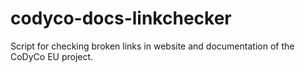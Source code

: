 # codyco-docs-linkchecker
Script for checking broken links in website and documentation of the CoDyCo EU project. 
